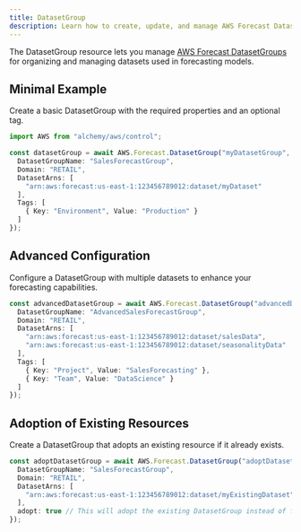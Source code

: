 ```yaml
---
title: DatasetGroup
description: Learn how to create, update, and manage AWS Forecast DatasetGroups using Alchemy Cloud Control.
---
```


The DatasetGroup resource lets you manage [AWS Forecast DatasetGroups](https://docs.aws.amazon.com/forecast/latest/userguide/) for organizing and managing datasets used in forecasting models.

## Minimal Example

Create a basic DatasetGroup with the required properties and an optional tag.

```ts
import AWS from "alchemy/aws/control";

const datasetGroup = await AWS.Forecast.DatasetGroup("myDatasetGroup", {
  DatasetGroupName: "SalesForecastGroup",
  Domain: "RETAIL",
  DatasetArns: [
    "arn:aws:forecast:us-east-1:123456789012:dataset/myDataset"
  ],
  Tags: [
    { Key: "Environment", Value: "Production" }
  ]
});
```

## Advanced Configuration

Configure a DatasetGroup with multiple datasets to enhance your forecasting capabilities.

```ts
const advancedDatasetGroup = await AWS.Forecast.DatasetGroup("advancedDatasetGroup", {
  DatasetGroupName: "AdvancedSalesForecastGroup",
  Domain: "RETAIL",
  DatasetArns: [
    "arn:aws:forecast:us-east-1:123456789012:dataset/salesData",
    "arn:aws:forecast:us-east-1:123456789012:dataset/seasonalityData"
  ],
  Tags: [
    { Key: "Project", Value: "SalesForecasting" },
    { Key: "Team", Value: "DataScience" }
  ]
});
```

## Adoption of Existing Resources

Create a DatasetGroup that adopts an existing resource if it already exists.

```ts
const adoptDatasetGroup = await AWS.Forecast.DatasetGroup("adoptDatasetGroup", {
  DatasetGroupName: "SalesForecastGroup",
  Domain: "RETAIL",
  DatasetArns: [
    "arn:aws:forecast:us-east-1:123456789012:dataset/myExistingDataset"
  ],
  adopt: true // This will adopt the existing DatasetGroup instead of failing
});
```